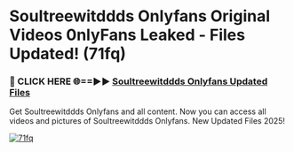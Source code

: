 # Soultreewitddds Onlyfans Original Videos 0nlyFans Leaked - Files Updated! (71fq)

<h3>🔴 CLICK HERE 🌐==►► <a href="https://tinyurl.com/2m67pmp6" rel="nofollow">Soultreewitddds Onlyfans Updated Files</a></h3>

Get Soultreewitddds Onlyfans and all content. Now you can access all videos and pictures of Soultreewitddds Onlyfans. New Updated Files 2025!

[![71fq](https://i.imgur.com/H4QAA4z.gif)](https://tinyurl.com/2m67pmp6)